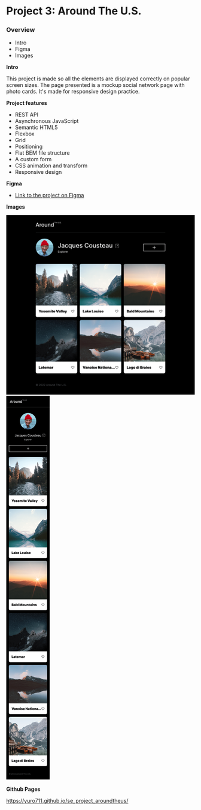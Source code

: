 # Project 3: Around The U.S.

### Overview

- Intro
- Figma
- Images

**Intro**

This project is made so all the elements are displayed correctly on popular screen sizes. The page presented is a mockup social network page with photo cards. It's made for responsive design practice.

**Project features**

- REST API
- Asynchronous JavaScript
- Semantic HTML5
- Flexbox
- Grid
- Positioning
- Flat BEM file structure
- A custom form
- CSS animation and transform
- Responsive design

**Figma**

- [Link to the project on Figma](https://www.figma.com/file/ii4xxsJ0ghevUOcssTlHZv/Sprint-3%3A-Around-the-US?node-id=0%3A1)

**Images**

![Desktop view](<./images/MAIN%20PAGE(1).png>)
![Mobile view](<./images/MOBILE(1).png>)

**Github Pages**

https://yuro711.github.io/se_project_aroundtheus/
